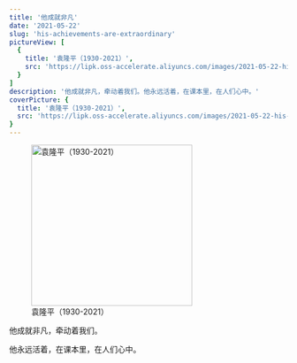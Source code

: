 ```yaml
---
title: '他成就非凡'
date: '2021-05-22'
slug: 'his-achievements-are-extraordinary'
pictureView: [
  {
    title: '袁隆平（1930-2021）',
    src: 'https://lipk.oss-accelerate.aliyuncs.com/images/2021-05-22-his-achievements-are-extraordinary.jpg',
  }
]
description: '他成就非凡，牵动着我们。他永远活着，在课本里，在人们心中。'
coverPicture: {
  title: '袁隆平（1930-2021）',
  src: 'https://lipk.oss-accelerate.aliyuncs.com/images/2021-05-22-his-achievements-are-extraordinary.jpg',
}
---
```


<figure class="image">
  <img loading="lazy" src="https://lipk.oss-accelerate.aliyuncs.com/images/2021-05-22-his-achievements-are-extraordinary.jpg" alt="袁隆平（1930-2021）" title="袁隆平（1930-2021）" height="291px">
  <figcaption class="image-description">袁隆平（1930-2021）</figcaption>
</figure>

他成就非凡，牵动着我们。

他永远活着，在课本里，在人们心中。

